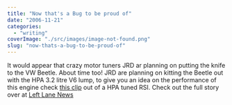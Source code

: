 ```yaml
---
title: "Now that's a Bug to be proud of"
date: "2006-11-21"
categories: 
  - "writing"
coverImage: "./src/images/image-not-found.png"
slug: "now-thats-a-bug-to-be-proud-of"
---
```


It would appear that crazy motor tuners JRD ar planning on putting the knife to the VW Beetle. About time too! JRD are planning on kitting the Beetle out with the HPA 3.2 litre V6 lump, to give you an idea on the performance of this engine check [this clip](http://youtube.com/watch?v=WiVr1APDj84) out of a HPA tuned RSI. Check out the full story over at [Left Lane News](http://www.leftlanenews.com/2006/11/20/tuner-plans-385-horsepower-beetle/)
